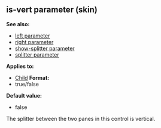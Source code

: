 ## is-vert parameter (skin)
**See also:**
+   [left parameter](/ref/%7Bskin%7D/param/left.md) 
+   [right parameter](/ref/%7Bskin%7D/param/right.md) 
+   [show-splitter parameter](/ref/%7Bskin%7D/param/show-splitter.md) 
+   [splitter parameter](/ref/%7Bskin%7D/param/splitter.md) 
<!-- -->
**Applies to:**
+   [Child](/ref/%7Bskin%7D/control/child.md) <!-- -->
**Format:**
+   true/false
<!-- -->
**Default value:**
+   false


The splitter between the two panes in this control is vertical.
